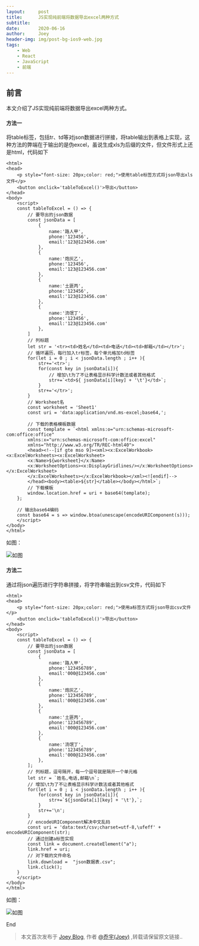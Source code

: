 ```yaml
---
layout:     post
title:      JS实现纯前端将数据导出excel两种方式
subtitle:   
date:       2020-06-16
author:     Joey
header-img: img/post-bg-ios9-web.jpg
tags:
    - Web
    - React
    - JavaScript
    - 前端
---
```


## 前言

本文介绍了JS实现纯前端将数据导出excel两种方式。

#### 方法一

将table标签，包括tr、td等对json数据进行拼接，将table输出到表格上实现，这种方法的弊端在于输出的是伪excel，虽说生成xls为后缀的文件，但文件形式上还是html，代码如下


```
<html>
<head>
    <p style="font-size: 20px;color: red;">使用table标签方式将json导出xls文件</p>
    <button onclick='tableToExcel()'>导出</button>
</head>
<body>
    <script>  
    const tableToExcel = () => {
        // 要导出的json数据
        const jsonData = [
            {
                name:'路人甲',
                phone:'123456',
                email:'123@123456.com'
            },
            {
                name:'炮灰乙',
                phone:'123456',
                email:'123@123456.com'
            },
            {
                name:'土匪丙',
                phone:'123456',
                email:'123@123456.com'
            },
            {
                name:'流氓丁',
                phone:'123456',
                email:'123@123456.com'
            },
        ]
        // 列标题
        let str = '<tr><td>姓名</td><td>电话</td><td>邮箱</td></tr>';
        // 循环遍历，每行加入tr标签，每个单元格加td标签
        for(let i = 0 ; i < jsonData.length ; i++ ){
            str+='<tr>';
            for(const key in jsonData[i]){
                // 增加\t为了不让表格显示科学计数法或者其他格式
                str+=`<td>${ jsonData[i][key] + '\t'}</td>`;     
            }
            str+='</tr>';
        }
        // Worksheet名
        const worksheet = 'Sheet1'
        const uri = 'data:application/vnd.ms-excel;base64,';
 
        // 下载的表格模板数据
        const template = `<html xmlns:o="urn:schemas-microsoft-com:office:office" 
        xmlns:x="urn:schemas-microsoft-com:office:excel" 
        xmlns="http://www.w3.org/TR/REC-html40">
        <head><!--[if gte mso 9]><xml><x:ExcelWorkbook><x:ExcelWorksheets><x:ExcelWorksheet>
        <x:Name>${worksheet}</x:Name>
        <x:WorksheetOptions><x:DisplayGridlines/></x:WorksheetOptions></x:ExcelWorksheet>
        </x:ExcelWorksheets></x:ExcelWorkbook></xml><![endif]-->
        </head><body><table>${str}</table></body></html>`;
        // 下载模板
        window.location.href = uri + base64(template);
    };
 
    // 输出base64编码
    const base64 = s => window.btoa(unescape(encodeURIComponent(s)));
    </script>
</body>
</html>
```

如图：

![如图](https://img-blog.csdn.net/20180523142912127?watermark/2/text/aHR0cHM6Ly9ibG9nLmNzZG4ubmV0L2hoenpjY18=/font/5a6L5L2T/fontsize/400/fill/I0JBQkFCMA==/dissolve/70)

#### 方法二

通过将json遍历进行字符串拼接，将字符串输出到csv文件，代码如下

```
<html>
<head>
    <p style="font-size: 20px;color: red;">使用a标签方式将json导出csv文件</p>
    <button onclick='tableToExcel()'>导出</button>
</head>
<body>
    <script>
    const tableToExcel = () => {
        // 要导出的json数据
        const jsonData = [
            {
                name:'路人甲',
                phone:'123456789',
                email:'000@123456.com'
            },
            {
                name:'炮灰乙',
                phone:'123456789',
                email:'000@123456.com'
            },
            {
                name:'土匪丙',
                phone:'123456789',
                email:'000@123456.com'
            },
            {
                name:'流氓丁',
                phone:'123456789',
                email:'000@123456.com'
            },
        ];
        // 列标题，逗号隔开，每一个逗号就是隔开一个单元格
        let str = `姓名,电话,邮箱\n`;
        // 增加\t为了不让表格显示科学计数法或者其他格式
        for(let i = 0 ; i < jsonData.length ; i++ ){
            for(const key in jsonData[i]){
                str+=`${jsonData[i][key] + '\t'},`;     
            }
            str+='\n';
        }
        // encodeURIComponent解决中文乱码
        const uri = 'data:text/csv;charset=utf-8,\ufeff' + encodeURIComponent(str);
        // 通过创建a标签实现
        const link = document.createElement("a");
        link.href = uri;
        // 对下载的文件命名
        link.download =  "json数据表.csv";
        link.click();
    }
    </script>
</body>
</html>
```

如图：

![如图](https://img-blog.csdn.net/20180523143201853?watermark/2/text/aHR0cHM6Ly9ibG9nLmNzZG4ubmV0L2hoenpjY18=/font/5a6L5L2T/fontsize/400/fill/I0JBQkFCMA==/dissolve/70)


End

> 本文首次发布于 [Joey Blog](http://qiaoyu113.github.io), 作者 [@乔宇(Joey)](http://github.com/qiaoyu113) ,转载请保留原文链接..
